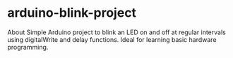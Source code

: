 # arduino-blink-project
About Simple Arduino project to blink an LED on and off at regular intervals using digitalWrite and delay functions. Ideal for learning basic hardware programming.
